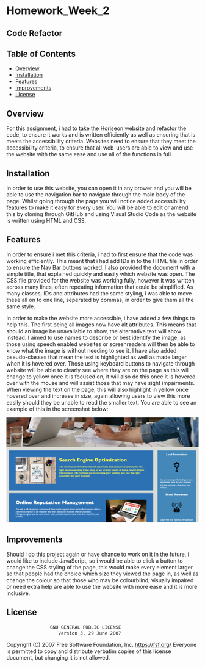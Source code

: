 # Homework_Week_2
## Code Refactor

## Table of Contents

* [Overview](#Overview)
* [Installation](#Installation)
* [Features](#Features)
* [Improvements](#Improvements)
* [License](#license)


## Overview
For this assignment, i had to take the Horiseon website and refactor the code, to ensure it works and is written efficiently as well as ensuring that is meets the accessibility criteria.
Websites need to ensure that they meet the accessibility criteria, to ensure that all web-users are able to view and use the website with the same ease and use all of the functions in full.

## Installation
In order to use this website, you can open it in any brower and you will be able to use the navigation bar to navigate through the main body of the page.
Whilst going through the page you will notice added accessibility features to make it easy for every user. 
You will be able to edit or amend this by cloning through GitHub and using Visual Studio Code as the website is written using HTML and CSS.

## Features
In order to ensure i met this criteria, i had to first ensure that the code was working efficiently. This meant that i had add IDs in to the HTML file in order to ensure the Nav Bar buttons worked. 
I also provided the document with a simple title, that explained quickly and easily which website was open. 
The CSS file provided for the website was working fully, however it was written across many lines, often repeating information that could be simplified. As many classes, IDs and attributes had the same styling, i was able to move these all on to one line, seperated by commas, in order to give them all the same style.

In order to make the website more accessible, i have added a few things to help this. The first being all images now have alt attributes. This means that should an image be unavailable to show, the alternative text will show instead. I aimed to use names to describe or best identify the image, as those using speech enabled websites or screenreaders will then be able to know what the image is without needing to see it. 
I have also added pseudo-classes that mean the text is highlighted as well as made larger when it is hovered over. Those using keyboard buttons to navigate through website will be able to clearly see where they are on the page as this will change to yellow once it is focused on, it will also do this once it is hovered over with the mouse and will assist those that may have sight impairments. When viewing the text on the page, this will also highlight in yellow once hovered over and increase in size, again allowing users to view this more easily should they be unable to read the smaller text. 
You are able to see an example of this in the screenshot below:

![image description or alt text](https://raw.githubusercontent.com/oliviaowen1/Homework_Week_2/main/assets/Homework_week_2_Screenshot.png)

## Improvements
Should i do this project again or have chance to work on it in the future, i would like to include JavaScript, so i would be able to click a button to change the CSS styling of the page, this would make every element larger so that people had the choice which size they viewed the page in, as well as change the colour so that those who may be colourblind, visually impaired or need extra help are able to use the website with more ease and it is more inclusive.

## License
                    GNU GENERAL PUBLIC LICENSE
                       Version 3, 29 June 2007

 Copyright (C) 2007 Free Software Foundation, Inc. <https://fsf.org/>
 Everyone is permitted to copy and distribute verbatim copies
 of this license document, but changing it is not allowed.
